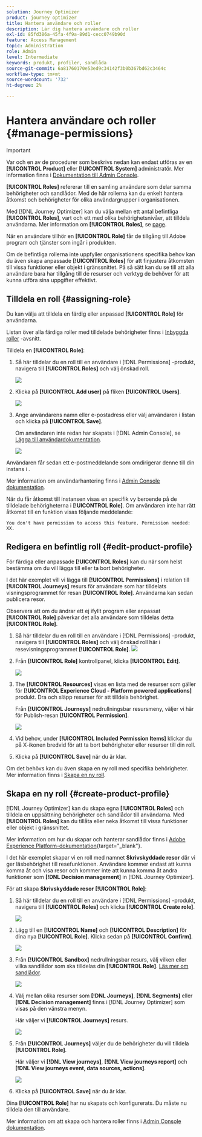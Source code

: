 ```yaml
---
solution: Journey Optimizer
product: journey optimizer
title: Hantera användare och roller
description: Lär dig hantera användare och roller
exl-id: 85fd386a-45fa-4f9a-89d1-cecc0749b90d
feature: Access Management
topic: Administration
role: Admin
level: Intermediate
keywords: produkt, profiler, sandlåda
source-git-commit: 6a81760170e53ed9c34142f3b0b367bd62c3464c
workflow-type: tm+mt
source-wordcount: '732'
ht-degree: 2%

---
```


# Hantera användare och roller {#manage-permissions}

>[!IMPORTANT]
>
> Var och en av de procedurer som beskrivs nedan kan endast utföras av en **[!UICONTROL Product]** eller **[!UICONTROL System]** administratör. Mer information finns i [Dokumentation till Admin Console](https://helpx.adobe.com/enterprise/admin-guide.html/enterprise/using/admin-roles.ug.html).

**[!UICONTROL Roles]** refererar till en samling användare som delar samma behörigheter och sandlådor. Med de här rollerna kan du enkelt hantera åtkomst och behörigheter för olika användargrupper i organisationen.

Med [!DNL Journey Optimizer] kan du välja mellan ett antal befintliga **[!UICONTROL Roles]**, vart och ett med olika behörighetsnivåer, att tilldela användarna. Mer information om **[!UICONTROL Roles]**, se [page](ootb-product-profiles.md).

När en användare tillhör en **[!UICONTROL Role]** får de tillgång till Adobe program och tjänster som ingår i produkten.

Om de befintliga rollerna inte uppfyller organisationens specifika behov kan du även skapa anpassade **[!UICONTROL Roles]** för att finjustera åtkomsten till vissa funktioner eller objekt i gränssnittet. På så sätt kan du se till att alla användare bara har tillgång till de resurser och verktyg de behöver för att kunna utföra sina uppgifter effektivt.

## Tilldela en roll {#assigning-role}

Du kan välja att tilldela en färdig eller anpassad **[!UICONTROL Role]** för användarna.

Listan över alla färdiga roller med tilldelade behörigheter finns i [Inbyggda roller](ootb-product-profiles.md) -avsnitt.

Tilldela en **[!UICONTROL Role]**:

1. Så här tilldelar du en roll till en användare i [!DNL Permissions] -produkt, navigera till **[!UICONTROL Roles]** och välj önskad roll.

   ![](assets/do-not-localize/access_control_2.png)

1. Klicka på **[!UICONTROL Add user]** på fliken **[!UICONTROL Users]**.

   ![](assets/do-not-localize/access_control_3.png)

1. Ange användarens namn eller e-postadress eller välj användaren i listan och klicka på **[!UICONTROL Save]**.

   Om användaren inte redan har skapats i [!DNL Admin Console], se [Lägga till användardokumentation](https://helpx.adobe.com/enterprise/admin-guide.html/enterprise/using/manage-users-individually.ug.html#add-users).

   ![](assets/do-not-localize/access_control_4.png)

Användaren får sedan ett e-postmeddelande som omdirigerar denne till din instans i .

Mer information om användarhantering finns i [Admin Console dokumentation](https://helpx.adobe.com/enterprise/admin-guide.html/enterprise/using/manage-users-individually.ug.html).

När du får åtkomst till instansen visas en specifik vy beroende på de tilldelade behörigheterna i **[!UICONTROL Role]**. Om användaren inte har rätt åtkomst till en funktion visas följande meddelande:

`You don't have permission to access this feature. Permission needed: XX.`

## Redigera en befintlig roll {#edit-product-profile}

För färdiga eller anpassade **[!UICONTROL Roles]** kan du när som helst bestämma om du vill lägga till eller ta bort behörigheter.

I det här exemplet vill vi lägga till **[!UICONTROL Permissions]** i relation till **[!UICONTROL Journeys]** resurs för användare som har tilldelats visningsprogrammet för resan **[!UICONTROL Role]**. Användarna kan sedan publicera resor.

Observera att om du ändrar ett ej ifyllt program eller anpassat **[!UICONTROL Role]** påverkar det alla användare som tilldelas detta **[!UICONTROL Role]**.

1. Så här tilldelar du en roll till en användare i [!DNL Permissions] -produkt, navigera till **[!UICONTROL Roles]** och välj önskad roll här i resevisningsprogrammet **[!UICONTROL Role]**.
   ![](assets/do-not-localize/access_control_5.png)

1. Från **[!UICONTROL Role]** kontrollpanel, klicka **[!UICONTROL Edit]**.

   ![](assets/do-not-localize/access_control_6.png)

1. The **[!UICONTROL Resources]** visas en lista med de resurser som gäller för **[!UICONTROL Experience Cloud - Platform powered applications]** produkt. Dra och släpp resurser för att tilldela behörighet.

   Från **[!UICONTROL Journeys]** nedrullningsbar resursmeny, väljer vi här för Publish-resan **[!UICONTROL Permission]**.

   ![](assets/do-not-localize/access_control_14.png)

1. Vid behov, under **[!UICONTROL Included Permission Items]** klickar du på X-ikonen bredvid för att ta bort behörigheter eller resurser till din roll.

1. Klicka på **[!UICONTROL Save]** när du är klar.

Om det behövs kan du även skapa en ny roll med specifika behörigheter. Mer information finns i [Skapa en ny roll](#create-product-profile).

## Skapa en ny roll {#create-product-profile}

[!DNL Journey Optimizer] kan du skapa egna **[!UICONTROL Roles]** och tilldela en uppsättning behörigheter och sandlådor till användarna. Med **[!UICONTROL Roles]** kan du tillåta eller neka åtkomst till vissa funktioner eller objekt i gränssnittet.

Mer information om hur du skapar och hanterar sandlådor finns i [Adobe Experience Platform-dokumentation](https://experienceleague.adobe.com/docs/experience-platform/sandbox/ui/user-guide.html){target="_blank"}.

I det här exemplet skapar vi en roll med namnet **Skrivskyddade resor** där vi ger läsbehörighet till resefunktionen. Användare kommer endast att kunna komma åt och visa resor och kommer inte att kunna komma åt andra funktioner som **[!DNL  Decision management]** in [!DNL Journey Optimizer].

För att skapa **Skrivskyddade resor** **[!UICONTROL Role]**:

1. Så här tilldelar du en roll till en användare i [!DNL Permissions] -produkt, navigera till **[!UICONTROL Roles]** och klicka **[!UICONTROL Create role]**.

   ![](assets/do-not-localize/access_control_9.png)

1. Lägg till en **[!UICONTROL Name]** och **[!UICONTROL Description]** för dina nya **[!UICONTROL Role]**. Klicka sedan på **[!UICONTROL Confirm]**.

   ![](assets/do-not-localize/access_control_10.png)

1. Från **[!UICONTROL Sandbox]** nedrullningsbar resurs, välj vilken eller vilka sandlådor som ska tilldelas din **[!UICONTROL Role]**. [Läs mer om sandlådor](sandboxes.md).

   ![](assets/do-not-localize/access_control_13.png)

1. Välj mellan olika resurser som **[!DNL Journeys]**, **[!DNL Segments]** eller **[!DNL Decision management]** finns i [!DNL Journey Optimizer] som visas på den vänstra menyn.

   Här väljer vi **[!UICONTROL Journeys]** resurs.

   ![](assets/do-not-localize/access_control_11.png)

1. Från **[!UICONTROL Journeys]** väljer du de behörigheter du vill tilldela **[!UICONTROL Role]**.

   Här väljer vi **[!DNL View journeys]**, **[!DNL View journeys report]**  och **[!DNL View journeys event, data sources, actions]**.

   ![](assets/do-not-localize/access_control_12.png)

1. Klicka på **[!UICONTROL Save]** när du är klar.

Dina **[!UICONTROL Role]** har nu skapats och konfigurerats. Du måste nu tilldela den till användare.

Mer information om att skapa och hantera roller finns i [Admin Console dokumentation](https://experienceleague.adobe.com/docs/experience-platform/access-control/abac/permissions-ui/roles.html?lang=en).
